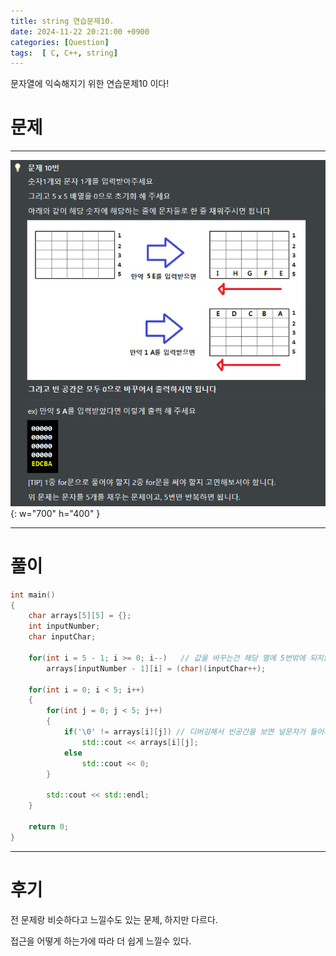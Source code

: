 ```yaml
---
title: string 연습문제10.
date: 2024-11-22 20:21:00 +0900
categories: [Question]  
tags:  [ C, C++, string]
---
```


문자열에 익숙해지기 위한 연습문제10 이다!

# 문제   
---------------------------------------

![Desktop View](/assets/img/string10.png){: w="700" h="400" }

---------------------------------------

# 풀이

```c++
int main()
{
    char arrays[5][5] = {};
    int inputNumber;
    char inputChar;

    for(int i = 5 - 1; i >= 0; i--)   // 값을 바꾸는건 해당 열에 5번밖에 되지않기에 for문은 1개로 했다.
        arrays[inputNumber - 1][i] = (char)(inputChar++);
    
    for(int i = 0; i < 5; i++)
    {
        for(int j = 0; j < 5; j++)
        {
            if('\0' != arrays[i][j]) // 디버깅해서 빈공간을 보면 널문자가 들어가있다.
                std::cout << arrays[i][j];
            else
                std::cout << 0;
        }

        std::cout << std::endl;
    }

    return 0;
}

```
---------------------------------------

# 후기

전 문제랑 비슷하다고 느낄수도 있는 문제, 하지만 다르다.

접근을 어떻게 하는가에 따라 더 쉽게 느낄수 있다.

